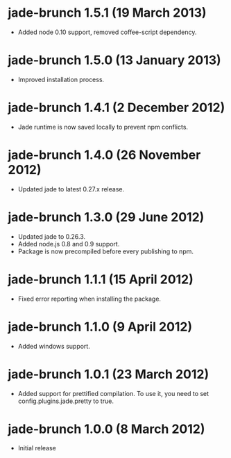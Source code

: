 # jade-brunch 1.5.1 (19 March 2013)
* Added node 0.10 support, removed coffee-script dependency.

# jade-brunch 1.5.0 (13 January 2013)
* Improved installation process.

# jade-brunch 1.4.1 (2 December 2012)
* Jade runtime is now saved locally to prevent npm conflicts.

# jade-brunch 1.4.0 (26 November 2012)
* Updated jade to latest 0.27.x release.

# jade-brunch 1.3.0 (29 June 2012)
* Updated jade to 0.26.3.
* Added node.js 0.8 and 0.9 support.
* Package is now precompiled before every publishing to npm.

# jade-brunch 1.1.1 (15 April 2012)
* Fixed error reporting when installing the package.

# jade-brunch 1.1.0 (9 April 2012)
* Added windows support.

# jade-brunch 1.0.1 (23 March 2012)
* Added support for prettified compilation. To use it, you need to
set config.plugins.jade.pretty to true.

# jade-brunch 1.0.0 (8 March 2012)
* Initial release
